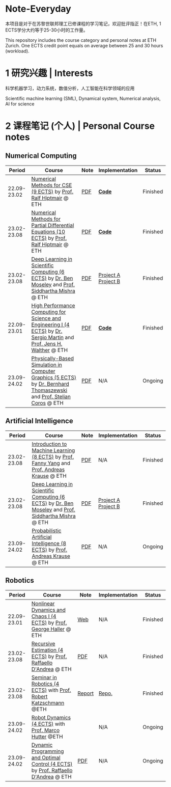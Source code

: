 # Note-Everyday

本项目是对于在苏黎世联邦理工已修课程的学习笔记，欢迎批评指正！在ETH, 1 ECTS学分大约等于25-30小时的工作量。

This repository includes the course category and personal notes at ETH Zurich. One ECTS credit point equals on average between 25 and 30 hours (workload).

# 1 研究兴趣 | Interests

科学机器学习，动力系统，数值分析，人工智能在科学领域的应用

Scientific machine learning (SML), Dynamical system, Numerical analysis, AI for science

# 2 课程笔记 (个人) | Personal Course notes
## Numerical Computing
| Period        | Course                                                       | Note                                                         | Implementation                                               | Status      |
| ------------- | ------------------------------------------------------------ | ------------------------------------------------------------ | ------------------------------------------------------------ | ----------- |
| 22.09-23.02   | [Numerical Methods for CSE (9 ECTS)](https://www.vorlesungen.ethz.ch//lerneinheitPre.do?semkez=2022W&lerneinheitId=164071&lang=en) by [Prof. Ralf Hiptmair](https://math.ethz.ch/sam/the-institute/people/ralf-hiptmair.html) @ ETH | [PDF](Course_Note/Note_Numerical_Methods_for_CSE.pdf)        | [**Code**](https://gitlab.math.ethz.ch/NumCSE/NumCSE/-/tree/master/) | Finished    |
| 23.02-23.08 | [Numerical Methods for Partial Differential Equations (10 ECTS)](https://www.vorlesungen.ethz.ch/Vorlesungsverzeichnis/lerneinheit.view?semkez=2023S&ansicht=KATALOGDATEN&lerneinheitId=167947&lang=en) by [Prof. Ralf Hiptmair](https://math.ethz.ch/sam/the-institute/people/ralf-hiptmair.html) @ ETH |            [PDF](Course_Note/Note_NumPDE.pdf)                                            |            [**Code**](https://github.com/Shizheng-Wen/NPDECODES) | Finished |
| 23.02-23.08 | [Deep Learning in Scientific Computing (6 ECTS)](https://www.vorlesungen.ethz.ch/Vorlesungsverzeichnis/lerneinheit.view?semkez=2023S&ansicht=KATALOGDATEN&lerneinheitId=169151&lang=en) by [Dr. Ben Moseley](https://benmoseley.blog/) and [Prof. Siddhartha Mishra](https://math.ethz.ch/sam/the-institute/people/siddhartha-mishra.html) @ ETH |           [PDF](Course_Note/Note_DLSC.pdf)     |                                                             [Project A](https://github.com/Shizheng-Wen/eth-DLSC) [Project B](https://github.com/Shizheng-Wen/DLSC_Project_B) | Finished |
| 22.09-23.01   | [High Performance Computing for Science and Engineering I (4 ECTS)](https://www.cse-lab.ethz.ch/teaching/hpcse-i-hs22/) by [Dr. Sergio Martin](https://www.cse-lab.ethz.ch/member/sergio-martin/) and [Prof. Jens H. Walther](https://www.cse-lab.ethz.ch/member/jens-honore-walther/) @ ETH | [PDF](Course_Note/Note_HPC.pdf)                              | [**Code**](https://github.com/Shizheng-Wen/eth-high-performance-computing-cse/tree/master/Implementation) | Finished   |
| 23.09-24.02   | [Physically-Based Simulation in Computer Graphics (5 ECTS)](https://www.vvz.ethz.ch/Vorlesungsverzeichnis/lerneinheit.view?lerneinheitId=172857&semkez=2023W&ansicht=LEHRVERANSTALTUNGEN&lang=en) by [Dr. Bernhard Thomaszewski](https://n.ethz.ch/~bthomasz/) and [Prof. Stelian Coros](https://crl.ethz.ch/index.html) @ ETH | [PDF](https://github.com/Shizheng-Wen/ETHnote_2023_Spring/blob/main/PBS/Note_PBS.md)                              | N/A| Ongoing   |

## Artificial Intelligence
| Period        | Course                                                       | Note                                                         | Implementation                                               | Status      |
| ------------- | ------------------------------------------------------------ | ------------------------------------------------------------ | ------------------------------------------------------------ | ----------- |
| 23.02-23.08 | [Introduction to Machine Learning (8 ECTS)](https://www.vorlesungen.ethz.ch/Vorlesungsverzeichnis/lerneinheit.view?semkez=2023S&ansicht=KATALOGDATEN&lerneinheitId=167629&lang=en) by [Prof. Fanny Yang](https://sml.inf.ethz.ch/group/fannyy/) and [Prof. Andreas Krause](https://las.inf.ethz.ch/krausea) @ ETH |       [PDF](Course_Note/Note_IML.pdf)                                                       |         N/A                                                     | Finished |
| 23.02-23.08 | [Deep Learning in Scientific Computing (6 ECTS)](https://www.vorlesungen.ethz.ch/Vorlesungsverzeichnis/lerneinheit.view?semkez=2023S&ansicht=KATALOGDATEN&lerneinheitId=169151&lang=en) by [Dr. Ben Moseley](https://benmoseley.blog/) and [Prof. Siddhartha Mishra](https://math.ethz.ch/sam/the-institute/people/siddhartha-mishra.html) @ ETH |           [PDF](Course_Note/Note_DLSC.pdf)     |                                                             [Project A](https://github.com/Shizheng-Wen/eth-DLSC) [Project B](https://github.com/Shizheng-Wen/DLSC_Project_B) | Finished |
| 23.09-24.02 | [Probabilistic Artificial Intelligence (8 ECTS)](https://www.vorlesungen.ethz.ch/Vorlesungsverzeichnis/lerneinheit.view?semkez=2023W&ansicht=KATALOGDATEN&lerneinheitId=173326&lang=en) by [Prof. Andreas Krause](https://las.inf.ethz.ch/krausea) @ ETH |       [PDF]((https://github.com/Shizheng-Wen/ETHnote_2023_Spring/blob/main/PAI/Note_PAI))                                                       |         N/A                                                     | Ongoing |
## Robotics
| Period        | Course                                                       | Note                                                         | Implementation                                               | Status      |
| ------------- | ------------------------------------------------------------ | ------------------------------------------------------------ | ------------------------------------------------------------ | ----------- |
| 22.09-23.01   | [Nonlinear Dynamics and Chaos I (4 ECTS)](https://www.vorlesungen.ethz.ch//Vorlesungsverzeichnis/lerneinheit.view?lerneinheitId=139546&semkez=2020W&ansicht=KATALOGDATEN&lang=de) by [Prof. George Haller](http://georgehaller.com/about/index.html) @ ETH | [Web](https://github.com/Shizheng-Wen/eth-nonlinear-dynamics-chaos) | N/A                                                          | Finished   |
| 23.02-23.08 | [Recursive Estimation (4 ECTS)](https://idsc.ethz.ch/education/lectures/recursive-estimation.html) by [Prof. Raffaello D'Andrea](https://raffaello.name/) @ ETH | [PDF](Course_Note/Note_RE.pdf)     |                  N/A                                            | Finished |
| 23.02-23.08 | [Seminar in Robotics (4 ECTS)](https://asl.ethz.ch/education/cse-robotics.html) with [Prof. Robert Katzschmann](https://srl.ethz.ch/the-group/prof-robert-katzschmann.html) @ETH |      [Report](Course_Note/Shizheng_CSE_Seminar.pdf)                                                      |          [Repo.](https://github.com/Shizheng-Wen/eth-CSEseminarRobotics)                                                    | Finished |
| 23.09-24.02 | [Robot Dynamics (4 ECTS)](https://www.vorlesungen.ethz.ch/Vorlesungsverzeichnis/lerneinheit.view?lerneinheitId=172887&semkez=2023W&ansicht=LEHRVERANSTALTUNGEN&lang=en) with [Prof. Marco Hutter](https://rsl.ethz.ch/) @ETH |                                                         |          N/A                                                  | Ongoing |
| 23.09-24.02 | [Dynamic Programming and Optimal Control (4 ECTS)](https://www.vvz.ethz.ch/Vorlesungsverzeichnis/lerneinheit.view?lerneinheitId=173191&semkez=2023W&ansicht=LEHRVERANSTALTUNGEN&lang=en) by [Prof. Raffaello D'Andrea](https://raffaello.name/) @ ETH | [PDF](https://github.com/Shizheng-Wen/ETHnote_2023_Spring/blob/main/DPOC/Note.md)   |                  N/A                                            | Ongoing |

